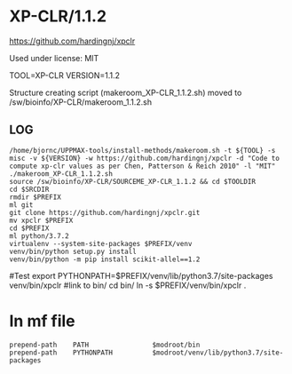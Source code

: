 XP-CLR/1.1.2
========================

<https://github.com/hardingnj/xpclr>

Used under license:
MIT

TOOL=XP-CLR
VERSION=1.1.2


Structure creating script (makeroom_XP-CLR_1.1.2.sh) moved to /sw/bioinfo/XP-CLR/makeroom_1.1.2.sh

LOG
---

    /home/bjornc/UPPMAX-tools/install-methods/makeroom.sh -t ${TOOL} -s misc -v ${VERSION} -w https://github.com/hardingnj/xpclr -d "Code to compute xp-clr values as per Chen, Patterson & Reich 2010" -l "MIT"
    ./makeroom_XP-CLR_1.1.2.sh
    source /sw/bioinfo/XP-CLR/SOURCEME_XP-CLR_1.1.2 && cd $TOOLDIR
    cd $SRCDIR
    rmdir $PREFIX
    ml git
    git clone https://github.com/hardingnj/xpclr.git
    mv xpclr $PREFIX
    cd $PREFIX
    ml python/3.7.2
    virtualenv --system-site-packages $PREFIX/venv
    venv/bin/python setup.py install
    venv/bin/python -m pip install scikit-allel==1.2
#Test
    export PYTHONPATH=$PREFIX/venv/lib/python3.7/site-packages
    venv/bin/xpclr
#link to bin/
    cd bin/
    ln -s $PREFIX/venv/bin/xpclr .

# In mf file
    prepend-path    PATH                $modroot/bin
    prepend-path    PYTHONPATH          $modroot/venv/lib/python3.7/site-packages

